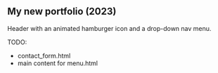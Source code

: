 ## My new portfolio (2023)

Header with an animated hamburger icon and a drop-down nav menu.

TODO:
- contact_form.html
- main content for menu.html
